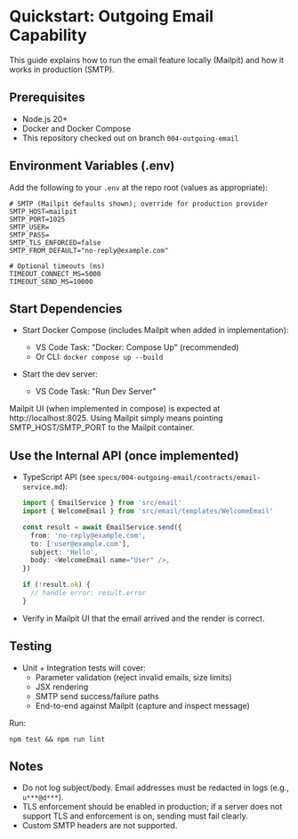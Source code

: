 # Quickstart: Outgoing Email Capability

This guide explains how to run the email feature locally (Mailpit) and how it works in production (SMTP).

## Prerequisites

- Node.js 20+
- Docker and Docker Compose
- This repository checked out on branch `004-outgoing-email`

## Environment Variables (.env)

Add the following to your `.env` at the repo root (values as appropriate):

```
# SMTP (Mailpit defaults shown); override for production provider
SMTP_HOST=mailpit
SMTP_PORT=1025
SMTP_USER=
SMTP_PASS=
SMTP_TLS_ENFORCED=false
SMTP_FROM_DEFAULT="no-reply@example.com"

# Optional timeouts (ms)
TIMEOUT_CONNECT_MS=5000
TIMEOUT_SEND_MS=10000
```

## Start Dependencies

- Start Docker Compose (includes Mailpit when added in implementation):
  - VS Code Task: "Docker: Compose Up" (recommended)
  - Or CLI: `docker compose up --build`

- Start the dev server:
  - VS Code Task: "Run Dev Server"

Mailpit UI (when implemented in compose) is expected at http://localhost:8025. Using Mailpit simply means pointing SMTP_HOST/SMTP_PORT to the Mailpit container.

## Use the Internal API (once implemented)

- TypeScript API (see `specs/004-outgoing-email/contracts/email-service.md`):
  ```ts
  import { EmailService } from 'src/email'
  import { WelcomeEmail } from 'src/email/templates/WelcomeEmail'

  const result = await EmailService.send({
    from: 'no-reply@example.com',
    to: ['user@example.com'],
    subject: 'Hello',
    body: <WelcomeEmail name="User" />,
  })

  if (!result.ok) {
    // handle error: result.error
  }
  ```

- Verify in Mailpit UI that the email arrived and the render is correct.

## Testing

- Unit + Integration tests will cover:
  - Parameter validation (reject invalid emails, size limits)
  - JSX rendering
  - SMTP send success/failure paths
  - End-to-end against Mailpit (capture and inspect message)

Run:

```
npm test && npm run lint
```

## Notes

- Do not log subject/body. Email addresses must be redacted in logs (e.g., `u***@d***`).
- TLS enforcement should be enabled in production; if a server does not support TLS and enforcement is on, sending must fail clearly.
- Custom SMTP headers are not supported.
